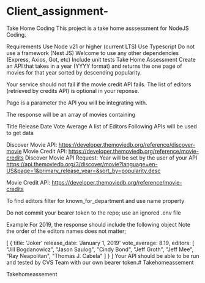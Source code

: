 # Client_assignment-
Take Home Coding
This project is a take home asssessment for NodeJS Coding.

Requirements
Use Node v21 or higher (current LTS)
Use Typescript
Do not use a framework (Nest JS)
Welcome to use any other dependencies (Express, Axios, Got, etc)
Include unit tests
Take Home Assessment
Create an API that takes in a year (YYYY format) and returns the one page of movies for that year sorted by descending popularity.

Your service should not fail if the movie credit API fails. The list of editors (retrieved by credits API) is optional in your reponse.

Page is a parameter the API you will be integrating with.

The response will be an array of movies containing

Title
Release Date
Vote Average
A list of Editors
Following APIs will be used to get data

Discover Movie API: https://developer.themoviedb.org/reference/discover-movie
Movie Credit API: https://developer.themoviedb.org/reference/movie-credits
Discover Movie API Request: Year will be set by the user of your API https://api.themoviedb.org/3/discover/movie?language=en-US&page=1&primary_release_year=&sort_by=popularity.desc

Movie Credit API: https://developer.themoviedb.org/reference/movie-credits

To find editors filter for known_for_department and use name property

Do not commit your bearer token to the repo; use an ignored .env file

Example
For 2019, the response should include the following object Note the order of the editors names does not matter;

[
    {
        title: 'Joker'
        release_date: 'January 1, 2019'
        vote_average: 8.19,
        editors: [
            "Jill Bogdanowicz",
            "Jason Saulog",
            "Cindy Bond",
            "Jeff Groth",
            "Jeff Mee",
            "Ray Neapolitan",
            "Thomas J. Cabela"
        ]
    }
]
Your API should be able to be run and tested by CVS Team with our own bearer token.# Takehomeassement

Takehomeassement
